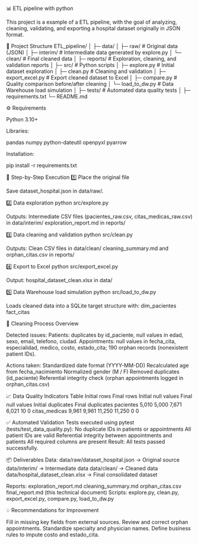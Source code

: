📊 ETL pipeline with python

This project is a example of a ETL pipeline, with the goal of analyzing, cleaning, validating, and exporting a hospital dataset originally in JSON format.

📂 Project Structure
ETL_pipeline/
│
├─ data/
│   ├─ raw/        # Original data (JSON)
│   ├─ interim/    # Intermediate data generated by explore.py
│   └─ clean/      # Final cleaned data
│
├─ reports/        # Exploration, cleaning, and validation reports
│
├─ src/            # Python scripts
│   ├─ explore.py       # Initial dataset exploration
│   ├─ clean.py         # Cleaning and validation
│   ├─ export_excel.py  # Export cleaned dataset to Excel
│   ├─ compare.py       # Quality comparison before/after cleaning
│   └─ load_to_dw.py    # Data Warehouse load simulation
│
├─ tests/          # Automated data quality tests
│
├─ requirements.txt
└─ README.md

⚙️ Requirements

Python 3.10+

Libraries:

pandas
numpy
python-dateutil
openpyxl
pyarrow

Installation:

pip install -r requirements.txt

🚀 Step-by-Step Execution
1️⃣ Place the original file

Save dataset_hospital.json in data/raw/.

2️⃣ Data exploration
python src/explore.py

Outputs:
Intermediate CSV files (pacientes_raw.csv, citas_medicas_raw.csv) in data/interim/
exploration_report.md in reports/

3️⃣ Data cleaning and validation
python src/clean.py


Outputs:
Clean CSV files in data/clean/
cleaning_summary.md and orphan_citas.csv in reports/

4️⃣ Export to Excel
python src/export_excel.py


Output:
hospital_dataset_clean.xlsx in data/

5️⃣ Data Warehouse load simulation
python src/load_to_dw.py


Loads cleaned data into a SQLite target structure with:
dim_pacientes
fact_citas

🧹 Cleaning Process Overview

Detected issues:
Patients: duplicates by id_paciente, null values in edad, sexo, email, telefono, ciudad.
Appointments: null values in fecha_cita, especialidad, medico, costo, estado_cita; 190 orphan records (nonexistent patient IDs).

Actions taken:
Standardized date format (YYYY-MM-DD)
Recalculated age from fecha_nacimiento
Normalized gender (M / F)
Removed duplicates (id_paciente)
Referential integrity check (orphan appointments logged in orphan_citas.csv)

📈 Data Quality Indicators
Table	Initial rows	Final rows	Initial null values	Final null values	Initial duplicates	Final duplicates
pacientes	5,010	5,000	7,671	6,021	10	0
citas_medicas	9,961	9,961	11,250	11,250	0	0

✅ Automated Validation
Tests executed using pytest (tests/test_data_quality.py):
  No duplicate IDs in patients or appointments
  All patient IDs are valid
  Referential integrity between appointments and patients
  All required columns are present
Result: All tests passed successfully.

📦 Deliverables
Data:
data/raw/dataset_hospital.json → Original source
data/interim/ → Intermediate data
data/clean/ → Cleaned data
data/hospital_dataset_clean.xlsx → Final consolidated dataset

Reports:
exploration_report.md
cleaning_summary.md
orphan_citas.csv
final_report.md (this technical document)
Scripts: explore.py, clean.py, export_excel.py, compare.py, load_to_dw.py

💡 Recommendations for Improvement

Fill in missing key fields from external sources.
Review and correct orphan appointments.
Standardize specialty and physician names.
Define business rules to impute costo and estado_cita.

